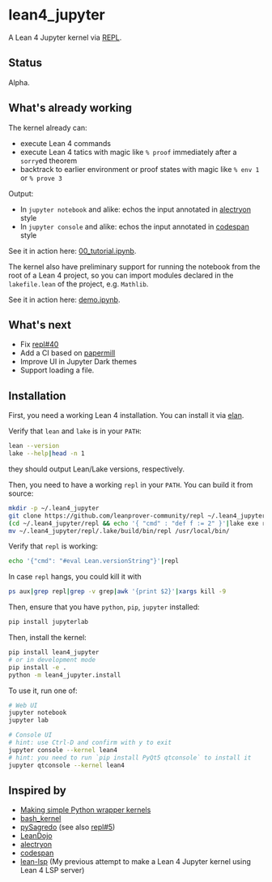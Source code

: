 # lean4_jupyter

A Lean 4 Jupyter kernel via [REPL](https://github.com/leanprover-community/repl).

## Status

Alpha.

## What's already working

The kernel already can:

- execute Lean 4 commands
- execute Lean 4 tatics with magic like `% proof` immediately after a `sorry`ed theorem
- backtrack to earlier environment or proof states with magic like `% env 1` or `% prove 3`

Output:

- In `jupyter notebook` and alike: echos the input annotated in [alectryon](https://github.com/cpitclaudel/alectryon?tab=readme-ov-file#as-a-library) style
- In `jupyter console` and alike: echos the input annotated in [codespan](https://github.com/brendanzab/codespan) style

See it in action here: [00_tutorial.ipynb](https://nbviewer.org/github/utensil/lean4_jupyter/blob/main/examples/00_tutorial.ipynb?flush_cache=true).

The kernel also have preliminary support for running the notebook from the root of a Lean 4 project, so you can import modules declared in the `lakefile.lean` of the project, e.g. `Mathlib`.

See it in action here: [demo.ipynb](https://nbviewer.org/github/utensil/lean4_jupyter/blob/main/examples/demo_proj/demo.ipynb?flush_cache=true).

## What's next

- Fix [repl#40](https://github.com/leanprover-community/repl/issues/40)
- Add a CI based on [papermill](https://github.com/nteract/papermill/)
- Improve UI in Jupyter Dark themes
- Support loading a file.

## Installation

First, you need a working Lean 4 installation. You can install it via [elan](https://github.com/leanprover/elan).

Verify that `lean` and `lake` is in your `PATH`:

```bash
lean --version
lake --help|head -n 1
```

they should output Lean/Lake versions, respectively.

Then, you need to have a working `repl` in your `PATH`. You can build it from source:

```bash
mkdir -p ~/.lean4_jupyter
git clone https://github.com/leanprover-community/repl ~/.lean4_jupyter/repl
(cd ~/.lean4_jupyter/repl && echo '{ "cmd" : "def f := 2" }'|lake exe repl > /dev/null)
mv ~/.lean4_jupyter/repl/.lake/build/bin/repl /usr/local/bin/
```

Verify that `repl` is working:

```bash
echo '{"cmd": "#eval Lean.versionString"}'|repl
```

In case `repl` hangs, you could kill it with

```bash
ps aux|grep repl|grep -v grep|awk '{print $2}'|xargs kill -9
```

Then, ensure that you have `python`, `pip`, `jupyter` installed:

```bash
pip install jupyterlab
```

Then, install the kernel:

```bash
pip install lean4_jupyter
# or in development mode
pip install -e .
python -m lean4_jupyter.install
```

To use it, run one of:

```bash
# Web UI
jupyter notebook
jupyter lab

# Console UI
# hint: use Ctrl-D and confirm with y to exit
jupyter console --kernel lean4
# hint: you need to run `pip install PyQt5 qtconsole` to install it
jupyter qtconsole --kernel lean4
```

## Inspired by

- [Making simple Python wrapper kernels](https://jupyter-client.readthedocs.io/en/stable/wrapperkernels.html)
- [bash_kernel](https://github.com/takluyver/bash_kernel)
- [pySagredo](https://github.com/zhangir-azerbayev/pySagredo) (see also [repl#5](https://github.com/leanprover-community/repl/pull/5))
- [LeanDojo](https://github.com/lean-dojo/LeanDojo)
- [alectryon](https://github.com/cpitclaudel/alectryon?tab=readme-ov-file#as-a-library)
- [codespan](https://github.com/brendanzab/codespan)
- [lean-lsp](https://github.com/utensil/lean-lsp) (My previous attempt to make a Lean 4 Jupyter kernel using Lean 4 LSP server)
